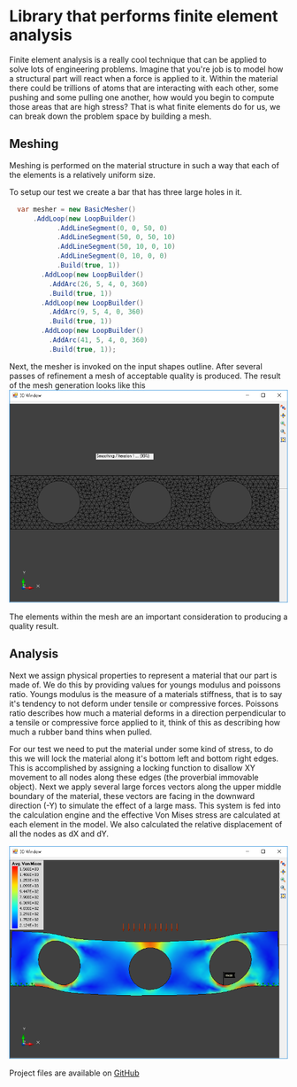 # Library that performs finite element analysis

Finite element analysis is a really cool technique that can be applied to solve lots of engineering problems. Imagine that you're job is to model how a structural part will react when a force is applied to it. Within the material there could be trillions of atoms that are interacting with each other, some pushing and some pulling one another, how would you begin to compute those areas that are high stress? That is what finite elements do for us, we can break down the problem space by building a mesh.

## Meshing

Meshing is performed on the material structure in such a way that each of the elements is a relatively uniform size.

To setup our test we create a bar that has three large holes in it.

```c#
  var mesher = new BasicMesher()
      .AddLoop(new LoopBuilder()
            .AddLineSegment(0, 0, 50, 0)
            .AddLineSegment(50, 0, 50, 10)
            .AddLineSegment(50, 10, 0, 10)
            .AddLineSegment(0, 10, 0, 0)
            .Build(true, 1))
        .AddLoop(new LoopBuilder()
          .AddArc(26, 5, 4, 0, 360)
          .Build(true, 1))
        .AddLoop(new LoopBuilder()
          .AddArc(9, 5, 4, 0, 360)
          .Build(true, 1))
        .AddLoop(new LoopBuilder()
          .AddArc(41, 5, 4, 0, 360)
          .Build(true, 1));
```

Next, the mesher is invoked on the input shapes outline. After several passes of refinement a mesh of acceptable quality is produced. The result of the mesh generation looks like this ![Mesh Output](/assets/images/2018/08/28/meshout.png)

The elements within the mesh are an important consideration to producing a quality result.

## Analysis

Next we assign physical properties to represent a material that our part is made of. We do this by providing values for youngs modulus and poissons ratio. Youngs modulus is the measure of a materials stiffness, that is to say it's tendency to not deform under tensile or compressive forces. Poissons ratio describes how much a material deforms in a direction perpendicular to a tensile or compressive force applied to it, think of this as describing how much a rubber band thins when pulled.

For our test we need to put the material under some kind of stress, to do this we will lock the material along it's bottom left and bottom right edges. This is accomplished by assigning a locking function to disallow XY movement to all nodes along these edges (the proverbial immovable object). Next we apply several large forces vectors along the upper middle boundary of the material, these vectors are facing in the downward direction (-Y) to simulate the effect of a large mass. This system is fed into the calculation engine and the effective Von Mises stress are calculated at each element in the model. We also calculated the relative displacement of all the nodes as dX and dY.

![result](/assets/images/2018/08/28/screen2.png)

Project files are available on [GitHub](https://github.com/RaysceneNS/FiniteElementModels)